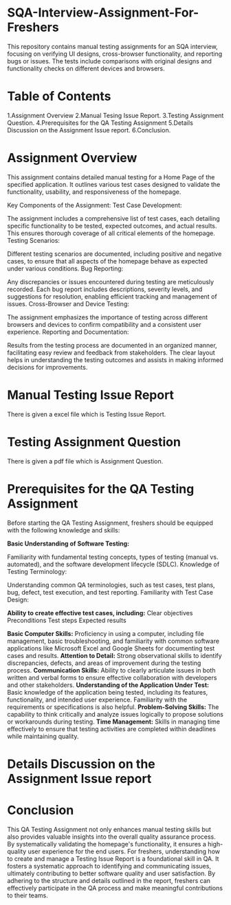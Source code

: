 # SQA-Interview-Assignment-For-Freshers
This repository contains manual testing assignments for an SQA interview, focusing on verifying UI designs, cross-browser functionality, and reporting bugs or issues. The tests include comparisons with original designs and functionality checks on different devices and browsers.

# **Table of Contents**
1.Assignment Overview
2.Manual Tesing Issue Report.
3.Testing Assignment Question.
4.Prerequisites for the QA Testing Assignment
5.Details Discussion on the Assignment Issue report. 
6.Conclusion. 


# Assignment Overview
This assignment contains detailed manual testing for a Home Page of the specified application. It outlines various test cases designed to validate the functionality, usability, and responsiveness of the homepage.

Key Components of the Assignment:
Test Case Development:

The assignment includes a comprehensive list of test cases, each detailing specific functionality to be tested, expected outcomes, and actual results. This ensures thorough coverage of all critical elements of the homepage.
Testing Scenarios:

Different testing scenarios are documented, including positive and negative cases, to ensure that all aspects of the homepage behave as expected under various conditions.
Bug Reporting:

Any discrepancies or issues encountered during testing are meticulously recorded. Each bug report includes descriptions, severity levels, and suggestions for resolution, enabling efficient tracking and management of issues.
Cross-Browser and Device Testing:

The assignment emphasizes the importance of testing across different browsers and devices to confirm compatibility and a consistent user experience.
Reporting and Documentation:

Results from the testing process are documented in an organized manner, facilitating easy review and feedback from stakeholders. The clear layout helps in understanding the testing outcomes and assists in making informed decisions for improvements.

 # Manual Testing Issue Report
 There is given a excel file which is Testing Issue Report. 

 # Testing Assignment Question
  There is given a pdf file which is Assignment Question. 

# Prerequisites for the QA Testing Assignment
Before starting the QA Testing Assignment, freshers should be equipped with the following knowledge and skills:

**Basic Understanding of Software Testing:**

Familiarity with fundamental testing concepts, types of testing (manual vs. automated), and the software development lifecycle (SDLC).
Knowledge of Testing Terminology:

Understanding common QA terminologies, such as test cases, test plans, bug, defect, test execution, and test reporting.
Familiarity with Test Case Design:

**Ability to create effective test cases, including:**
Clear objectives
Preconditions
Test steps
Expected results

**Basic Computer Skills:**
Proficiency in using a computer, including file management, basic troubleshooting, and familiarity with common software applications like Microsoft Excel and Google Sheets for documenting test cases and results.
**Attention to Detail:**
Strong observational skills to identify discrepancies, defects, and areas of improvement during the testing process.
**Communication Skills:**
Ability to clearly articulate issues in both written and verbal forms to ensure effective collaboration with developers and other stakeholders.
**Understanding of the Application Under Test:**
Basic knowledge of the application being tested, including its features, functionality, and intended user experience. Familiarity with the requirements or specifications is also helpful.
**Problem-Solving Skills:**
The capability to think critically and analyze issues logically to propose solutions or workarounds during testing.
**Time Management:**
Skills in managing time effectively to ensure that testing activities are completed within deadlines while maintaining quality.

 # Details Discussion on the Assignment Issue report
 

 # Conclusion
 This QA Testing Assignment not only enhances manual testing skills but also provides valuable insights into the overall quality assurance process. By systematically validating the homepage's functionality, it ensures a high-quality user experience for the end users.
For freshers, understanding how to create and manage a Testing Issue Report is a foundational skill in QA. It fosters a systematic approach to identifying and communicating issues, ultimately contributing to better software quality and user satisfaction. By adhering to the structure and details outlined in the report, freshers can effectively participate in the QA process and make meaningful contributions to their teams.

